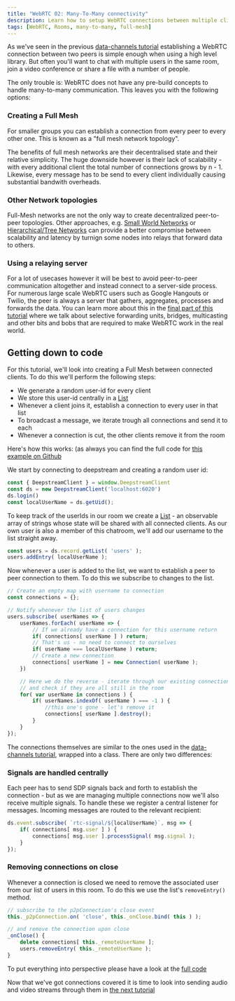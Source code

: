 ```yaml
---
title: "WebRTC 02: Many-To-Many connectivity"
description: Learn how to setup WebRTC connections between multiple clients and share messages within rooms
tags: [WebRTC, Rooms, many-to-many, full-mesh]
---
```

As we've seen in the previous [data-channels tutorial](webrtc-datachannels) establishing a WebRTC connection between two peers is simple enough when using a high level library. But often you'll want to chat with multiple users in the same room, join a video conference or share a file with a number of people.

The only trouble is: WebRTC does not have any pre-build concepts to handle many-to-many communication. This leaves you with the following options:

### Creating a Full Mesh
For smaller groups you can establish a connection from every peer to every other one. This is known as a "full mesh network topology".

The benefits of full mesh networks are their decentralised state and their relative simplicity. The huge downside however is their lack of scalability - with every additional client the total number of connections grows by n - 1. Likewise, every message has to be send to every client individually causing substantial bandwith overheads.

### Other Network topologies
Full-Mesh networks are not the only way to create decentralized peer-to-peer topologies. Other approaches, e.g. [Small World Networks](https://en.wikipedia.org/wiki/Small-world_network) or [Hierarchical/Tree Networks](http://www.ciscopress.com/articles/article.asp?p=2202410&seqNum=4) can provide a better compromise between scalability and latency by turnign some nodes into relays that forward data to others.

### Using a relaying server
For a lot of usecases however it will be best to avoid peer-to-peer communication altogether and instead connect to a server-side process. For numerous large scale WebRTC users such as Google Hangouts or Twilio, the peer is always a server that gathers, aggregates, processes and forwards the data. You can learn more about this in the [final part of this tutorial](webrtc-in-production) where we talk about selective forwarding units, bridges, multicasting and other bits and bobs that are required to make WebRTC work in the real world.

## Getting down to code
For this tutorial, we'll look into creating a Full Mesh between connected clients. To do this we'll perform the following steps:

- We generate a random user-id for every client
- We store this user-id centrally in a [List](../../tutorials/core/datasync/lists)
- Whenever a client joins it, establish a connection to every user in that list
- To broadcast a message, we iterate trough all connections and send it to each
- Whenever a connection is cut, the other clients remove it from the room

Here's how this works: (as always you can find the full code for [this example on Github](https://github.com/deepstreamIO/dsh-demo-webrtc-examples/tree/master/02-full-mesh)

We start by connecting to deepstream and creating a random user id:

```javascript
const { DeepstreamClient } = window.DeepstreamClient
const ds = new DeepstreamClient('localhost:6020')
ds.login()
const localUserName = ds.getUid();
```

To keep track of the userIds in our room we create a [List](../../tutorials/core/datasync/lists) - an observable array of strings whose state will be shared with all connected clients. As our own user is also a member of this chatroom, we'll add our username to the list straight away.

```javascript
const users = ds.record.getList( 'users' );
users.addEntry( localUserName );
```

Now whenever a user is added to the list, we want to establish a peer to peer connection to them. To do this we subscribe to changes to the list.

```javascript
// Create an empty map with username to connection
const connections = {};

// Notify whenever the list of users changes
users.subscribe( userNames => {
    userNames.forEach( userName => {
        // If we already have a connection for this username return
        if( connections[ userName ] ) return;
        // That's us - no need to connect to ourselves
        if( userName === localUserName ) return;
        // Create a new connection
        connections[ userName ] = new Connection( userName );
    })

    // Here we do the reverse - iterate through our existing connections
    // and check if they are all still in the room
    for( var userName in connections ) {
        if( userNames.indexOf( userName ) === -1 ) {
            //this one's gone - let's remove it
            connections[ userName ].destroy();
        }
    }
});
```

The connections themselves are similar to the ones used in the [data-channels tutorial](webrtc-datachannels), wrapped into a class. There are only two differences:

### Signals are handled centrally
Each peer has to send SDP signals back and forth to establish the connection - but as we are managing multiple connections now we'll also receive multiple signals. To handle these we register a central listener for messages. Incoming messages are routed to the relevant recipient:

```javascript
ds.event.subscribe( `rtc-signal/${localUserName}`, msg => {
    if( connections[ msg.user ] ) {
        connections[ msg.user ].processSignal( msg.signal );
    }
});
```

### Removing connections on close
Whenever a connection is closed we need to remove the associated user from our list of users in this room. To do this we use the list's `removeEntry()` method.

```javascript
// subscribe to the p2pConnection's close event
this._p2pConnection.on( 'close', this._onClose.bind( this ) );

// and remove the connection upon close
_onClose() {
    delete connections[ this._remoteUserName ];
    users.removeEntry( this._remoteUserName );
}
```

To put everything into perspective please have a look at the [full code](https://github.com/deepstreamIO/dsh-demo-webrtc-examples/blob/master/02-full-mesh/full-mesh.js)

Now that we've got connections covered it is time to look into sending audio and video streams through them in [the next tutorial](webrtc-audio-video)
